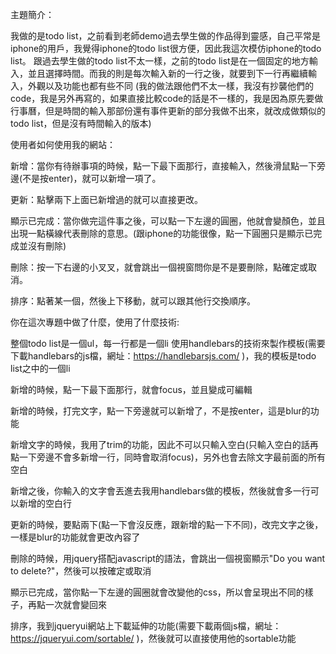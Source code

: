 主題簡介：

我做的是todo list，之前看到老師demo過去學生做的作品得到靈感，自己平常是iphone的用戶，我覺得iphone的todo list很方便，因此我這次模仿iphone的todo list。
跟過去學生做的todo list不太一樣，之前的todo list是在一個固定的地方輸入，並且選擇時間。而我的則是每次輸入新的一行之後，就要到下一行再繼續輸入，外觀以及功能也都有些不同
(我的做法跟他們不太一樣，我沒有抄襲他們的code，我是另外再寫的，如果直接比較code的話是不一樣的，我是因為原先要做行事曆，但是時間的輸入那部份還有事件更新的部分我做不出來，就改成做類似的todo list，但是沒有時間輸入的版本)

使用者如何使用我的網站：

新增：當你有待辦事項的時候，點一下最下面那行，直接輸入，然後滑鼠點一下旁邊(不是按enter)，就可以新增一項了。

更新：點擊兩下上面已新增過的就可以直接更改。

顯示已完成：當你做完這件事之後，可以點一下左邊的圓圈，他就會變顏色，並且出現一點橫線代表刪除的意思。(跟iphone的功能很像，點一下圓圈只是顯示已完成並沒有刪除)

刪除：按一下右邊的小叉叉，就會跳出一個視窗問你是不是要刪除，點確定或取消。

排序：點著某一個，然後上下移動，就可以跟其他行交換順序。

你在這次專題中做了什麼，使用了什麼技術:

整個todo list是一個ul，每一行都是一個li
使用handlebars的技術來製作模板(需要下載handlebars的js檔，網址：https://handlebarsjs.com/ )，我的模板是todo list之中的一個li

新增的時候，點一下最下面那行，就會focus，並且變成可編輯

新增的時候，打完文字，點一下旁邊就可以新增了，不是按enter，這是blur的功能

新增文字的時候，我用了trim的功能，因此不可以只輸入空白(只輸入空白的話再點一下旁邊不會多新增一行，同時會取消focus)，另外也會去除文字最前面的所有空白

新增之後，你輸入的文字會丟進去我用handlebars做的模板，然後就會多一行可以新增的空白行

更新的時候，要點兩下(點一下會沒反應，跟新增的點一下不同)，改完文字之後，一樣是blur的功能就會更改內容了

刪除的時候，用jquery搭配javascript的語法，會跳出一個視窗顯示"Do you want to delete?"，然後可以按確定或取消

顯示已完成，當你點一下左邊的圓圈就會改變他的css，所以會呈現出不同的樣子，再點一次就會變回來

排序，我到jqueryui網站上下載延伸的功能(需要下載兩個js檔，網址：https://jqueryui.com/sortable/ )，然後就可以直接使用他的sortable功能

